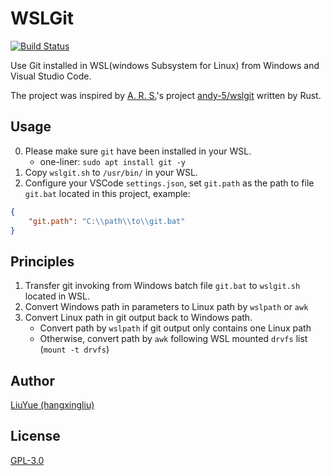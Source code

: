 # WSLGit

[![Build Status](https://travis-ci.org/hangxingliu/wslgit.svg?branch=master)](https://travis-ci.org/hangxingliu/wslgit)

Use Git installed in WSL(windows Subsystem for Linux) from Windows and Visual Studio Code.

The project was inspired by [A. R. S.](https://github.com/andy-5)'s project [andy-5/wslgit](https://github.com/andy-5/wslgit) written by Rust.

## Usage

0. Please make sure `git` have been installed in your WSL.
	- one-liner: `sudo apt install git -y`
1. Copy `wslgit.sh` to `/usr/bin/` in your WSL.
2. Configure your VSCode `settings.json`, set `git.path` as the path to file `git.bat` located in this project, example:

``` json
{
	"git.path": "C:\\path\\to\\git.bat"
}
```

## Principles

1. Transfer git invoking from Windows batch file `git.bat` to `wslgit.sh` located in WSL.
2. Convert Windows path in parameters to Linux path by `wslpath` or `awk`
3. Convert Linux path in git output back to Windows path.
	- Convert path by `wslpath` if git output only contains one Linux path
	- Otherwise, convert path by `awk` following WSL mounted `drvfs` list (`mount -t drvfs`)

## Author

[LiuYue (hangxingliu)](https://github.com/hangxingliu)

## License

[GPL-3.0](LICENSE)

